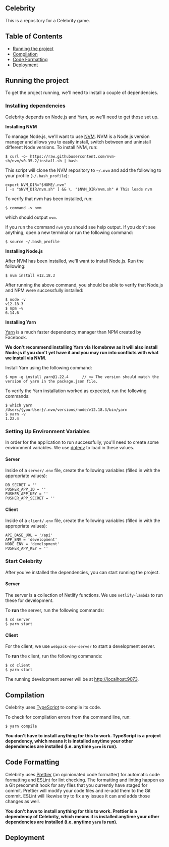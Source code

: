 ## Celebrity

This is a repository for a Celebrity game.

## Table of Contents

- [Running the project](#running-the-project)
- [Compilation](#compilation)
- [Code Formatting](#code-formatting)
- [Deployment](#deployment)

## Running the project

To get the project running, we'll need to install a couple of dependencies.

### Installing dependencies

Celebrity depends on Node.js and Yarn, so we'll need to get those set up.

**Installing NVM**

To manage Node.js, we'll want to use [NVM](https://github.com/creationix/nvm). NVM is a Node.js version manager and allows you to easily install, switch between and uninstall different Node versions. To install NVM, run:

```
$ curl -o- https://raw.githubusercontent.com/nvm-sh/nvm/v0.35.2/install.sh | bash
```

This script will clone the NVM repository to `~/.nvm` and add the following to your profile (`~/.bash_profile`):

```
export NVM_DIR="$HOME/.nvm"
[ -s "$NVM_DIR/nvm.sh" ] && \. "$NVM_DIR/nvm.sh" # This loads nvm
```

To verify that nvm has been installed, run:

```
$ command -v nvm
```

which should output `nvm`.

If you run the command `nvm` you should see help output. If you don't see anything, open a new terminal or run the following command:

```
$ source ~/.bash_profile
```

**Installing Node.js**

After NVM has been installed, we'll want to install Node.js. Run the following:

```
$ nvm install v12.18.3
```

After running the above command, you should be able to verify that Node.js and NPM were successfully installed:

```
$ node -v
v12.18.3
$ npm -v
6.14.6
```

**Installing Yarn**

[Yarn](https://yarnpkg.com/) is a much faster dependency manager than NPM created by Facebook.

**We don't recommend installing Yarn via Homebrew as it will also install Node.js if you don't yet have it and you may run into conflicts with what we install via NVM.**

Install Yarn using the following command:

```
$ npm -g install yarn@1.22.4      // <= The version should match the version of yarn in the package.json file.
```

To verify the Yarn installation worked as expected, run the following commands:

```
$ which yarn
/Users/{yourUser}/.nvm/versions/node/v12.18.3/bin/yarn
$ yarn -v
1.22.4
```

### Setting Up Environment Variables

In order for the application to run successfully, you'll need to create some environment variables. We use [dotenv](https://github.com/motdotla/dotenv) to load in these values.

#### Server

Inside of a `server/.env` file, create the following variables (filled in with the appropriate values):

```
DB_SECRET = ''
PUSHER_APP_ID = ''
PUSHER_APP_KEY = ''
PUSHER_APP_SECRET = ''
```

#### Client

Inside of a `client/.env` file, create the following variables (filled in with the appropriate values):

```
API_BASE_URL = '/api'
APP_ENV = 'development'
NODE_ENV = 'development'
PUSHER_APP_KEY = ''
```

### Start Celebrity

After you've installed the dependencies, you can start running the project.

#### Server

The server is a collection of Netlify functions. We use `netlify-lambda` to run these for development.

To **run** the server, run the following commands:

```
$ cd server
$ yarn start
```

#### Client

For the client, we use `webpack-dev-server` to start a development server.

To **run** the client, run the following commands:

```
$ cd client
$ yarn start
```

The running development server will be at [http://localhost:9073](http://localhost:9073).

## Compilation

Celebrity uses [TypeScript](https://www.typescriptlang.org/docs/home.html) to compile its code.

To check for compilation errors from the command line, run:

```
$ yarn compile
```

**You don't have to install anything for this to work. TypeScript is a project dependency, which means it is installed anytime your other dependencies are installed (i.e. anytime `yarn` is run).**

## Code Formatting

Celebrity uses [Prettier](https://prettier.io/) (an opinionated code formatter) for automatic code formatting and [ESLint](https://eslint.org/) for lint checking. The formatting and linting happen as a Git precommit hook for any files that you currently have staged for commit. Prettier will modify your code files and re-add them to the Git commit. ESLint will likewise try to fix any issues it can and adds those changes as well.

**You don't have to install anything for this to work. Prettier is a dependency of Celebrity, which means it is installed anytime your other dependencies are installed (i.e. anytime `yarn` is run).**

## Deployment
